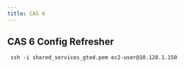 ```yaml
---
title: CAS 6
---
```


## CAS 6 Config Refresher
```
 ssh -i shared_services_gted.pem ec2-user@10.128.1.150 
```
##
